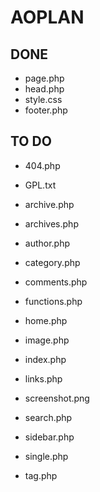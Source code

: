 AOPLAN
======

DONE
-------
- page.php
- head.php
- style.css	
- footer.php

TO DO
-------
- 404.php
- GPL.txt	
- archive.php
- archives.php
- author.php
- category.php
- comments.php

- functions.php
- home.php
- image.php
- index.php
- links.php
- screenshot.png	
- search.php
- sidebar.php
- single.php

- tag.php
